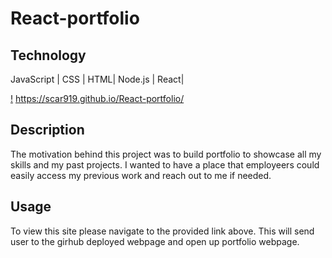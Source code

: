 # React-portfolio

## Technology
JavaScript | CSS | HTML| Node.js | React|

[!](./src/assets/portfolio-examp.png)
https://scar919.github.io/React-portfolio/

## Description
The motivation behind this project was to build portfolio to showcase all my skills and my past projects. I wanted to have a place that employeers could easily access my previous work and reach out to me if needed.

## Usage
To view this site please navigate to the provided link above. This will send user to the girhub deployed webpage and open up portfolio webpage.